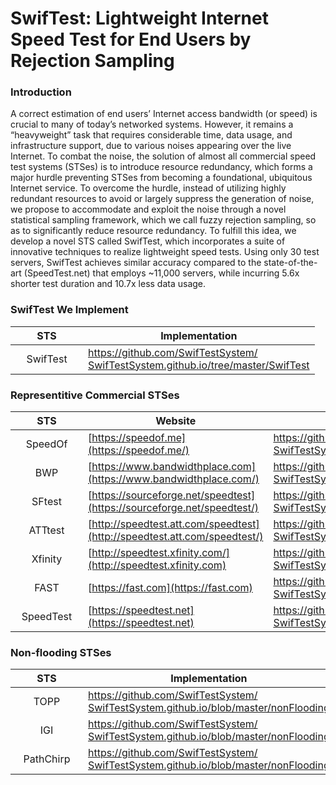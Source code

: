 # SwifTest: Lightweight Internet Speed Test for End Users by Rejection Sampling
### Introduction
A correct estimation of end users’ Internet access bandwidth (or speed) is crucial to many of today’s networked systems. However, it remains a “heavyweight” task that requires considerable time, data usage, and infrastructure support, due to various noises appearing over the live Internet. To combat the noise, the solution of almost all commercial speed test systems (STSes) is to introduce resource redundancy, which forms a major hurdle preventing STSes from becoming a foundational, ubiquitous Internet service. To overcome the hurdle, instead of utilizing highly redundant resources to avoid or largely suppress the generation of noise, we propose to accommodate and exploit the noise through a novel statistical sampling framework, which we call fuzzy rejection sampling, so as to significantly reduce resource redundancy. To fulfill this idea, we develop a novel STS called SwifTest, which incorporates a suite of innovative techniques to realize lightweight speed tests. Using only 30 test servers, SwifTest achieves similar accuracy compared to the state-of-the-art (SpeedTest.net) that employs ~11,000 servers, while incurring 5.6x shorter test duration and 10.7x less data usage.<br/>

### SwifTest We Implement

<style>
table th:nth-of-type(1) {
    width: 100px;
    max-width:100px;
    min-width:100px;
}
</style>

|STS|Implementation|
|:----:|------|
|SwifTest|[https://github.com/SwifTestSystem/<br>SwifTestSystem.github.io/tree/master/SwifTest](https://github.com/SwifTestSystem/SwifTestSystem.github.io/tree/master/SwifTest)|


### Representitive Commercial STSes

|STS|Website|Our Implementation|
|:----:|------|------|
|SpeedOf|[https://speedof.me](https://speedof.me/)|[https://github.com/SwifTestSystem/<br>SwifTestSystem.github.io/tree/master/Speedof.me/](https://github.com/SwifTestSystem/SwifTestSystem.github.io/tree/master/Speedof.me/)|
|BWP|[https://www.bandwidthplace.com](https://www.bandwidthplace.com/)|[https://github.com/SwifTestSystem/<br>SwifTestSystem.github.io/tree/master/BandwidthPlace](https://github.com/SwifTestSystem/SwifTestSystem.github.io/tree/master/BandwidthPlace/)|
|SFtest|[https://sourceforge.net/speedtest](https://sourceforge.net/speedtest/)|[https://github.com/SwifTestSystem/<br>SwifTestSystem.github.io/tree/master/SourceForge/](https://github.com/SwifTestSystem/SwifTestSystem.github.io/tree/master/SourceForge/)|
|ATTtest|[http://speedtest.att.com/speedtest](http://speedtest.att.com/speedtest/)|[https://github.com/SwifTestSystem/<br>SwifTestSystem.github.io/tree/master/ATTSpeedTest/](https://github.com/SwifTestSystem/SwifTestSystem.github.io/tree/master/ATTSpeedTest/)|
|Xfinity|[http://speedtest.xfinity.com/](http://speedtest.xfinity.com)|[https://github.com/SwifTestSystem/<br>SwifTestSystem.github.io/tree/master/XFinity/](https://github.com/SwifTestSystem/SwifTestSystem.github.io/tree/master/XFinity/)|
|FAST|[https://fast.com](https://fast.com)|[https://github.com/SwifTestSystem/<br>SwifTestSystem.github.io/tree/master/Fast.com](https://github.com/SwifTestSystem/SwifTestSystem.github.io/tree/master/Fast.com)|
|SpeedTest|[https://speedtest.net](https://speedtest.net)|[https://github.com/SwifTestSystem/<br>SwifTestSystem.github.io/tree/master/SpeedTest.net](https://github.com/SwifTestSystem/SwifTestSystem.github.io/tree/master/SpeedTest.net)|


### Non-flooding STSes



|STS|Implementation|
|:----:|------|
|TOPP|[https://github.com/SwifTestSystem/<br>SwifTestSystem.github.io/blob/master/nonFlooding](https://github.com/SwifTestSystem/SwifTestSystem.github.io/tree/master/nonFlooding)|
|IGI|[https://github.com/SwifTestSystem/<br>SwifTestSystem.github.io/blob/master/nonFlooding](https://github.com/SwifTestSystem/SwifTestSystem.github.io/tree/master/nonFlooding)|
|PathChirp|[https://github.com/SwifTestSystem/<br>SwifTestSystem.github.io/blob/master/nonFlooding](https://github.com/SwifTestSystem/SwifTestSystem.github.io/tree/master/nonFlooding)|


